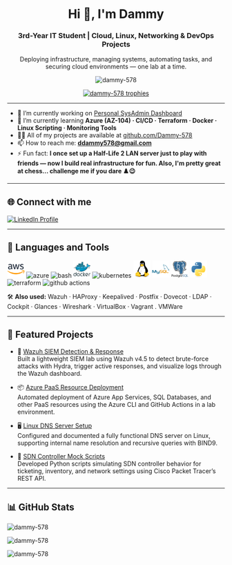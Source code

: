 <h1 align="center">Hi 👋, I'm Dammy</h1>
<h3 align="center">3rd-Year IT Student | Cloud, Linux, Networking & DevOps Projects</h3>
<p align="center">Deploying infrastructure, managing systems, automating tasks, and securing cloud environments — one lab at a time.</p>

<p align="center">
  <img src="https://komarev.com/ghpvc/?username=dammy-578&label=Profile%20views&color=0e75b6&style=flat" alt="dammy-578" />
</p>

<p align="center">
  <a href="https://github.com/ryo-ma/github-profile-trophy">
    <img src="https://github-profile-trophy.vercel.app/?username=dammy-578" alt="dammy-578 trophies" />
  </a>
</p>

---

- 🔭 I’m currently working on [Personal SysAdmin Dashboard](https://github.com/Dammy-578/personal-sysadmin-dashboard)
- 🌱 I’m currently learning **Azure (AZ-104) · CI/CD · Terraform · Docker · Linux Scripting · Monitoring Tools**
- 👨‍💻 All of my projects are available at [github.com/Dammy-578](https://github.com/Dammy-578)
- 📫 How to reach me: **ddammy578@gmail.com**
- ⚡ Fun fact: **I once set up a Half-Life 2 LAN server just to play with friends — now I build real infrastructure for fun. Also, I'm pretty great at chess... challenge me if you dare ♟️😉**

---

## 🌐 Connect with me

<p align="left">
  <a href="https://www.linkedin.com/in/dammy-o-27182b194/" target="blank">
    <img align="center" src="https://raw.githubusercontent.com/rahuldkjain/github-profile-readme-generator/master/src/images/icons/Social/linked-in-alt.svg" alt="LinkedIn Profile" height="30" width="40" />
  </a>
</p>

---

## 🧰 Languages and Tools

<p align="left">
  <img src="https://raw.githubusercontent.com/devicons/devicon/master/icons/amazonwebservices/amazonwebservices-original-wordmark.svg" alt="aws" width="40" height="40"/>
  <img src="https://www.vectorlogo.zone/logos/microsoft_azure/microsoft_azure-icon.svg" alt="azure" width="40" height="40"/>
  <img src="https://www.vectorlogo.zone/logos/gnu_bash/gnu_bash-icon.svg" alt="bash" width="40" height="40"/>
  <img src="https://raw.githubusercontent.com/devicons/devicon/master/icons/docker/docker-original-wordmark.svg" alt="docker" width="40" height="40"/>
  <img src="https://www.vectorlogo.zone/logos/kubernetes/kubernetes-icon.svg" alt="kubernetes" width="40" height="40"/>
  <img src="https://raw.githubusercontent.com/devicons/devicon/master/icons/linux/linux-original.svg" alt="linux" width="40" height="40"/>
  <img src="https://raw.githubusercontent.com/devicons/devicon/master/icons/mysql/mysql-original-wordmark.svg" alt="mysql" width="40" height="40"/>
  <img src="https://raw.githubusercontent.com/devicons/devicon/master/icons/postgresql/postgresql-original-wordmark.svg" alt="postgresql" width="40" height="40"/>
  <img src="https://raw.githubusercontent.com/devicons/devicon/master/icons/python/python-original.svg" alt="python" width="40" height="40"/>
  <img src="https://www.vectorlogo.zone/logos/terraformio/terraformio-icon.svg" alt="terraform" width="40" height="40"/>
  <img src="https://www.vectorlogo.zone/logos/github/github-tile.svg" alt="github actions" width="40" height="40"/>
</p>

🛠️ **Also used:** Wazuh · HAProxy · Keepalived · Postfix · Dovecot · LDAP · Cockpit · Glances · Wireshark · VirtualBox · Vagrant . VMWare

---

## 🚀 Featured Projects

- 🔐 [Wazuh SIEM Detection & Response](https://github.com/Dammy-578/SPR530-Wazuh-SIEM-Project)  
  Built a lightweight SIEM lab using Wazuh v4.5 to detect brute-force attacks with Hydra, trigger active responses, and visualize logs through the Wazuh dashboard.

- 📦 [Azure PaaS Resource Deployment](https://github.com/Dammy-578/OPS310-Azure-PaaS-Automation)  
  Automated deployment of Azure App Services, SQL Databases, and other PaaS resources using the Azure CLI and GitHub Actions in a lab environment.

- 🖥️ [Linux DNS Server Setup](https://github.com/Dammy-578/OPS305-DNS-Server-Setup)  
  Configured and documented a fully functional DNS server on Linux, supporting internal name resolution and recursive queries with BIND9.

- 📡 [SDN Controller Mock Scripts](https://github.com/Dammy-578/DCN420-SDN-Controller-Mock-Scripts)  
  Developed Python scripts simulating SDN controller behavior for ticketing, inventory, and network settings using Cisco Packet Tracer’s REST API.

---

## 📊 GitHub Stats

<p align="left">
  <img src="https://github-readme-stats.vercel.app/api/top-langs?username=dammy-578&show_icons=true&locale=en&layout=compact" alt="dammy-578" />
</p>

<p align="left">
  <img src="https://github-readme-stats.vercel.app/api?username=dammy-578&show_icons=true&locale=en" alt="dammy-578" />
</p>

<p align="left">
  <img src="https://github-readme-streak-stats.herokuapp.com/?user=dammy-578" alt="dammy-578" />
</p>

